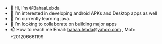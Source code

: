 - 👋 Hi, I’m @BahaaLebda
- 👀 I’m interested in developing android APKs and Desktop apps as well
- 🌱 I’m currently learning java.
- 💞️ I’m looking to collaborate on building major apps
- 📫 How to reach me Email: bahaa.lebda@yahoo.com , Mob: +201206661199

<!---
BahaaLebda/BahaaLebda is a ✨ special ✨ repository because its `README.md` (this file) appears on your GitHub profile.
You can click the Preview link to take a look at your changes.
--->
